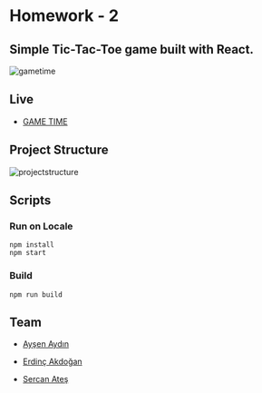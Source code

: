 
# Homework - 2
  Simple Tic-Tac-Toe game built with React.
  ---
  ![gametime](https://user-images.githubusercontent.com/104576153/184121292-53ce0448-4f8d-4d7b-bb6e-1b6124048072.png) <br/>
 

## Live 
- [GAME TIME](https://odev-2-fen-edebiyat-qoj3vbh1p-fen-edebiyat.vercel.app/)
  
## Project Structure

![projectstructure](https://user-images.githubusercontent.com/104576153/184119958-8dc3ab63-50b5-4de1-89fe-89ee1b8e154b.png)

## Scripts
### Run on Locale
`npm install` <br/>
`npm start`
### Build
 `npm run build`


## Team
- [Ayşen Aydın](https://github.com/aysenayydin)

- [Erdinç Akdoğan](https://github.com/erdincakdogan)

- [Sercan Ateş](https://github.com/atessercan)

  



